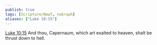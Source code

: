 ```yaml
---
publish: true
tags: [Scripture/NewT, noGraph]
aliases: ["Luke 10:15"]
---
```

[Luke 10:15](https://churchofjesuschrist.org/study/scriptures/nt/luke/10?lang=eng&id=p15#p15) And thou, Capernaum, which art exalted to heaven, shalt be thrust down to hell.
